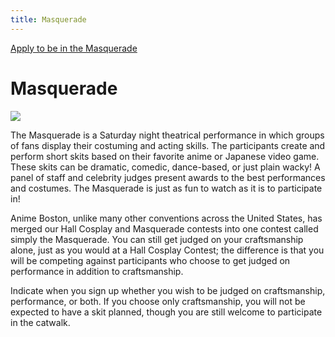 ```yaml
---
title: Masquerade
---
```

<div class="menu-secondary col-sm-3 float-right">
  <a href="/AB-Site-Redesign/participation/cosplay/masquerade.html" class="btn btn-secondary">
    Apply to be in the Masquerade
  </a>
</div>

# Masquerade

<div class="text-center">
  <img src="https://www.animeboston.com/images/cosplay/masquerade_faq/masquerade_faq_1.png" class="img-fluid">
</div>

The Masquerade is a Saturday night theatrical performance in which groups of fans display their costuming and acting skills. The participants create and perform short skits based on their favorite anime or Japanese video game. These skits can be dramatic, comedic, dance-based, or just plain wacky! A panel of staff and celebrity judges present awards to the best performances and costumes. The Masquerade is just as fun to watch as it is to participate in!

Anime Boston, unlike many other conventions across the United States, has merged our Hall Cosplay and Masquerade contests into one contest called simply the Masquerade. You can still get judged on your craftsmanship alone, just as you would at a Hall Cosplay Contest; the difference is that you will be competing against participants who choose to get judged on performance in addition to craftsmanship.

Indicate when you sign up whether you wish to be judged on craftsmanship, performance, or both. If you choose only craftsmanship, you will not be expected to have a skit planned, though you are still welcome to participate in the catwalk.
